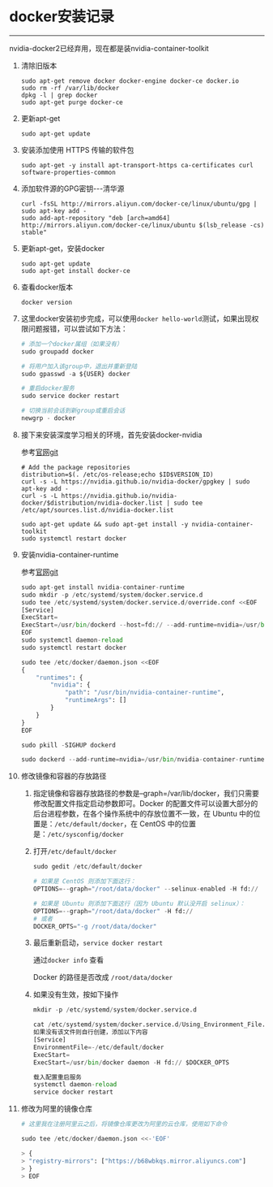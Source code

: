 # docker安装记录


------

<!-- more -->

nvidia-docker2已经弃用，现在都是装nvidia-container-toolkit

1. 清除旧版本
   
   ```
   sudo apt-get remove docker docker-engine docker-ce docker.io
   sudo rm -rf /var/lib/docker
   dpkg -l | grep docker
   sudo apt-get purge docker-ce
   ```

2. 更新apt-get
   
   ```
   sudo apt-get update
   ```

3. 安装添加使用 HTTPS 传输的软件包
   
   ```
   sudo apt-get -y install apt-transport-https ca-certificates curl software-properties-common
   ```

4. 添加软件源的GPG密钥---清华源
   
   ```
   curl -fsSL http://mirrors.aliyun.com/docker-ce/linux/ubuntu/gpg | sudo apt-key add -
   sudo add-apt-repository "deb [arch=amd64] http://mirrors.aliyun.com/docker-ce/linux/ubuntu $(lsb_release -cs) stable"
   ```

5. 更新apt-get，安装docker
   
   ```
   sudo apt-get update
   sudo apt-get install docker-ce
   ```

6. 查看docker版本
   
   ```
   docker version
   ```

7. 这里docker安装初步完成，可以使用`docker hello-world`测试，如果出现权限问题报错，可以尝试如下方法：
   
   ```python
   # 添加一个docker属组（如果没有）
   sudo groupadd docker
   
   # 将用户加入该group中，退出并重新登陆
   sudo gpasswd -a ${USER} docker
   
   # 重启docker服务
   sudo service docker restart
   
   # 切换当前会话到新group或重启会话
   newgrp - docker
   ```

8. 接下来安装深度学习相关的环境，首先安装docker-nvidia
   
   参考[官网git](https://github.com/NVIDIA/nvidia-docker)
   
   ```
   # Add the package repositories
   distribution=$(. /etc/os-release;echo $ID$VERSION_ID)
   curl -s -L https://nvidia.github.io/nvidia-docker/gpgkey | sudo apt-key add -
   curl -s -L https://nvidia.github.io/nvidia-docker/$distribution/nvidia-docker.list | sudo tee /etc/apt/sources.list.d/nvidia-docker.list
   
   sudo apt-get update && sudo apt-get install -y nvidia-container-toolkit
   sudo systemctl restart docker
   ```

9. 安装nvidia-container-runtime
   
   参考[官网git](https://github.com/nvidia/nvidia-container-runtime#environment-variables-oci-spec)
   
   ```python
   sudo apt-get install nvidia-container-runtime
   sudo mkdir -p /etc/systemd/system/docker.service.d
   sudo tee /etc/systemd/system/docker.service.d/override.conf <<EOF
   [Service]
   ExecStart=
   ExecStart=/usr/bin/dockerd --host=fd:// --add-runtime=nvidia=/usr/bin/nvidia-container-runtime
   EOF
   sudo systemctl daemon-reload
   sudo systemctl restart docker
   
   sudo tee /etc/docker/daemon.json <<EOF
   {
       "runtimes": {
           "nvidia": {
               "path": "/usr/bin/nvidia-container-runtime",
               "runtimeArgs": []
           }
       }
   }
   EOF
   
   sudo pkill -SIGHUP dockerd
   
   sudo dockerd --add-runtime=nvidia=/usr/bin/nvidia-container-runtime [...]
   ```

10. 修改镜像和容器的存放路径
    
    1. 指定镜像和容器存放路径的参数是–graph=/var/lib/docker，我们只需要修改配置文件指定启动参数即可。Docker 的配置文件可以设置大部分的后台进程参数，在各个操作系统中的存放位置不一致，在 Ubuntu 中的位置是：`/etc/default/docker`，在 CentOS 中的位置是：`/etc/sysconfig/docker`
    
    2. 打开`/etc/default/docker`
       
       ```python
       sudo gedit /etc/default/docker
       
       # 如果是 CentOS 则添加下面这行：
       OPTIONS=--graph="/root/data/docker" --selinux-enabled -H fd://
       
       # 如果是 Ubuntu 则添加下面这行（因为 Ubuntu 默认没开启 selinux）：
       OPTIONS=--graph="/root/data/docker" -H fd://
       # 或者
       DOCKER_OPTS="-g /root/data/docker"
       ```
    
    3. 最后重新启动，`service docker restart`
       
       通过`docker info` 查看
       
       Docker 的路径是否改成 `/root/data/docker`
    
    4. 如果没有生效，按如下操作
       
       ```python
       mkdir -p /etc/systemd/system/docker.service.d  
       
       cat /etc/systemd/system/docker.service.d/Using_Environment_File.conf  
       如果没有该文件则自行创建，添加以下内容
       [Service]  
       EnvironmentFile=-/etc/default/docker  
       ExecStart=  
       ExecStart=/usr/bin/docker daemon -H fd:// $DOCKER_OPTS
       
       载入配置重启服务
       systemctl daemon-reload  
       service docker restart  
       ```

11. 修改为阿里的镜像仓库
    
    ```python
    # 这里我在注册阿里云之后，将镜像仓库更改为阿里的云仓库，使用如下命令
    
    sudo tee /etc/docker/daemon.json <<-'EOF'
    
    > {
    > "registry-mirrors": ["https://b68wbkqs.mirror.aliyuncs.com"]
    > }
    > EOF                                                                  
    ```

